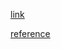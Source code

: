 
[link](https://youtu.be/_PwhiWxHK8o)


[reference](https://www.python-engineer.com/courses/mlfromscratch/07_svm/)
